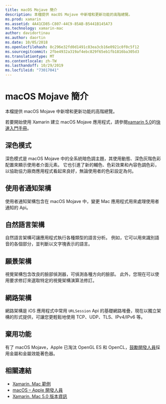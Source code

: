 ```yaml
---
title: macOS Mojave 簡介
description: 本檔提供 macOS Mojave 中新增和更新功能的高階總覽。
ms.prod: xamarin
ms.assetid: 4A41CD85-C807-44C9-85AB-B5441B145A73
ms.technology: xamarin-mac
author: davidortinau
ms.author: daortin
ms.date: 10/05/2018
ms.openlocfilehash: 8c296e32fd0d1491c83ea3cb16e0921c0f0c5f12
ms.sourcegitcommit: 2fbe4932a319af4ebc829f65eb1fb1816ba305d3
ms.translationtype: MT
ms.contentlocale: zh-TW
ms.lasthandoff: 10/29/2019
ms.locfileid: "73017041"
---
```

# <a name="introduction-to-macos-mojave"></a>macOS Mojave 簡介

本檔提供 macOS Mojave 中新增和更新功能的高階總覽。

若要開始使用 Xamarin 建立 macOS Mojave 應用程式，請參閱[xamarin 5.0](https://github.com/xamarin/release-notes-archive/blob/master/release-notes/mac/xamarin.mac_5/xamarin.mac_5.0.md)的[快速入門手冊](~/mac/platform/introduction-to-macos-mojave/get-started.md)。

## <a name="dark-mode"></a>深色模式

深色模式是 macOS Mojave 中的全系統暗色調主題，其使用動態、深色灰階色彩配置來顯示使用者介面元素。 它也引進了新的輔色、色彩效果和內容色調色彩，以協助協力廠商應用程式看起來良好，無論使用者的色彩設定為何。

## <a name="user-notifications-framework"></a>使用者通知架構

使用者通知架構包含在 macOS Mojave 中，變更 Mac 應用程式用來處理使用者通知的 Api。

## <a name="natural-language-framework"></a>自然語言架構

自然語言架構可讓應用程式執行各種類型的語言分析。 例如，它可以用來識別語音的各個部分，並判斷以文字塊表示的語言。

## <a name="vision-framework"></a>願景架構

視覺架構包含改良的臉部偵測器，可偵測各種方向的臉部。 此外，您現在可以使用要求修訂來選取特定的視覺架構演算法修訂。

## <a name="network-framework"></a>網路架構

網路架構是 iOS 應用程式中常用 `URLSession` Api 的基礎網路堆疊，現在以獨立架構的形式提供，可讓您更輕鬆地使用 TCP、UDP、TLS、IPv4/IPv6 等。

## <a name="deprecations"></a>棄用功能

有了 macOS Mojave，Apple 已淘汰 OpenGL ES 和 OpenCL，[鼓勵開發人員](https://developer.apple.com/macos/whats-new/)採用金屬和金屬效能著色器。

## <a name="related-links"></a>相關連結

- [Xamarin. Mac 範例](https://docs.microsoft.com/samples/browse/?products=xamarin&term=Xamarin.Mac)
- [macOS – Apple 開發人員](https://developer.apple.com/macos/)
- [Xamarin. Mac 5.0 版本資訊](https://docs.microsoft.com/xamarin/mac/release-notes/5/5.0/)
